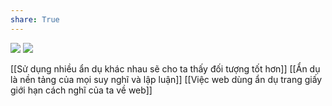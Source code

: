 ```yaml
---
share: True
---
```

![](https://res.cloudinary.com/dxj9qr5gj/image/upload/c_scale,f_auto,q_auto:good,w_1200/v1632316505/maggieappleton.com/essays/drawing-invisibles/frame_shrink_irt2qv.png)
![](https://res.cloudinary.com/dxj9qr5gj/image/upload/v1632316505/maggieappleton.com/essays/drawing-invisibles/hide-highlight_shrink_ljkonq.png) 

[[Sử dụng nhiều ẩn dụ khác nhau sẽ cho ta thấy đối tượng tốt hơn]] 
[[Ẩn dụ là nền tảng của mọi suy nghĩ và lập luận]] 
[[Việc web dùng ẩn dụ trang giấy giới hạn cách nghĩ của ta về web]]
